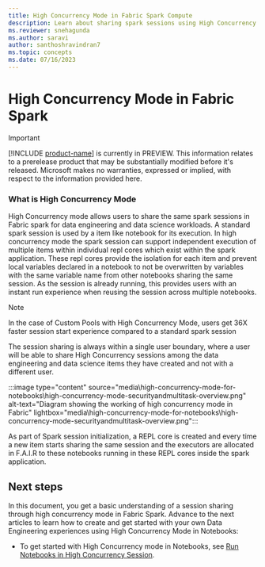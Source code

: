 ```yaml
---
title: High Concurrency Mode in Fabric Spark Compute
description: Learn about sharing spark sessions using High Concurrency Mode in Microsoft Fabric for Data Engineering and Data Science workloads
ms.reviewer: snehagunda
ms.author: saravi
author: santhoshravindran7
ms.topic: concepts
ms.date: 07/16/2023
---
```


# High Concurrency Mode in Fabric Spark

> [!IMPORTANT]
> [!INCLUDE [product-name](../includes/product-name.md)] is currently in PREVIEW. This information relates to a prerelease product that may be substantially modified before it's released. Microsoft makes no warranties, expressed or implied, with respect to the information provided here.

### What is High Concurrency Mode 
High Concurrency mode allows users to share the same spark sessions in Fabric spark for data engineering and data science workloads. A standard spark session is used by a item like notebook for its execution. In high concurrency mode the spark session can support independent execution of multiple items within individual repl cores which exist within the spark application. These repl cores provide the isolation for each item and prevent local variables declared in a notebook to not be overwritten by variables with the same variable name from other notebooks sharing the same session. 
As the session is already running, this provides users with an instant run experience when reusing the session across multiple notebooks. 

> [!NOTE]
> In the case of Custom Pools with High Concurrency Mode, users get 36X faster session start experience compared to a standard spark session

The session sharing is always within a single user boundary, where a user will be able to share High Concurrency sessions among the data engineering and data science items they have created and not with a different user. 

:::image type="content" source="media\high-concurrency-mode-for-notebooks\high-concurrency-mode-securityandmultitask-overview.png" alt-text="Diagram showing the working of high concurrency mode in Fabric" lightbox="media\high-concurrency-mode-for-notebooks\high-concurrency-mode-securityandmultitask-overview.png":::

As part of Spark session initialization,  a REPL core is created and every time a new item starts sharing the same session and the executors are allocated in F.A.I.R to these notebooks running in these REPL cores inside the spark application. 
 

## Next steps

In this document, you get a basic understanding of a session sharing through high concurrency mode in Fabric Spark. Advance to the next articles to learn how to create and get started with your own Data Engineering experiences using High Concurrency Mode in Notebooks:

- To get started with High Concurrency mode in Notebooks, see [Run Notebooks in High Concurrency Session](configure-highconcurrency-session-notebooks.md).
